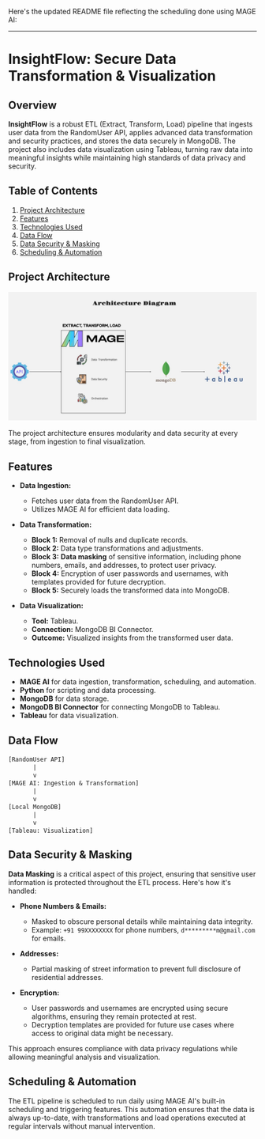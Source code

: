 Here's the updated README file reflecting the scheduling done using MAGE AI:

---

# InsightFlow: Secure Data Transformation & Visualization

## Overview

**InsightFlow** is a robust ETL (Extract, Transform, Load) pipeline that ingests user data from the RandomUser API, applies advanced data transformation and security practices, and stores the data securely in MongoDB. The project also includes data visualization using Tableau, turning raw data into meaningful insights while maintaining high standards of data privacy and security.

## Table of Contents

1. [Project Architecture](#project-architecture)
2. [Features](#features)
3. [Technologies Used](#technologies-used)
4. [Data Flow](#data-flow)
5. [Data Security & Masking](#data-security--masking)
6. [Scheduling & Automation](#scheduling--automation)


## Project Architecture

![Architecture Diagram](https://github.com/DivineSamOfficial/InsightFlow-Secure-Data-Transformation-Visualization/blob/main/Assets/ArchDiag.jpg)

The project architecture ensures modularity and data security at every stage, from ingestion to final visualization.

## Features

- **Data Ingestion:** 
  - Fetches user data from the RandomUser API.
  - Utilizes MAGE AI for efficient data loading.

- **Data Transformation:**
  - **Block 1:** Removal of nulls and duplicate records.
  - **Block 2:** Data type transformations and adjustments.
  - **Block 3:** **Data masking** of sensitive information, including phone numbers, emails, and addresses, to protect user privacy.
  - **Block 4:** Encryption of user passwords and usernames, with templates provided for future decryption.
  - **Block 5:** Securely loads the transformed data into MongoDB.

- **Data Visualization:**
  - **Tool:** Tableau.
  - **Connection:** MongoDB BI Connector.
  - **Outcome:** Visualized insights from the transformed user data.

## Technologies Used

- **MAGE AI** for data ingestion, transformation, scheduling, and automation.
- **Python** for scripting and data processing.
- **MongoDB** for data storage.
- **MongoDB BI Connector** for connecting MongoDB to Tableau.
- **Tableau** for data visualization.


## Data Flow

```plaintext
[RandomUser API]
       |
       v
[MAGE AI: Ingestion & Transformation]
       |
       v
[Local MongoDB]
       |
       v
[Tableau: Visualization]
```

## Data Security & Masking

**Data Masking** is a critical aspect of this project, ensuring that sensitive user information is protected throughout the ETL process. Here's how it's handled:

- **Phone Numbers & Emails:** 
  - Masked to obscure personal details while maintaining data integrity.
  - Example: `+91 99XXXXXXXX` for phone numbers, `d*********m@gmail.com` for emails.
  
- **Addresses:**
  - Partial masking of street information to prevent full disclosure of residential addresses.
  
- **Encryption:**
  - User passwords and usernames are encrypted using secure algorithms, ensuring they remain protected at rest.
  - Decryption templates are provided for future use cases where access to original data might be necessary.

This approach ensures compliance with data privacy regulations while allowing meaningful analysis and visualization.

## Scheduling & Automation

The ETL pipeline is scheduled to run daily using MAGE AI's built-in scheduling and triggering features. This automation ensures that the data is always up-to-date, with transformations and load operations executed at regular intervals without manual intervention.
